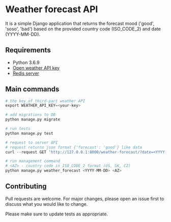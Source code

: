 # Weather forecast API

It is a simple Django application that returns the forecast mood ('good', 'soso', 'bad') based on the provided country code (ISO_CODE_2) and date (YYYY-MM-DD).



## Requirements
- Python 3.6.9
- [Open weather API key](https://www.weatherapi.com/)
- [Redis server](https://redis.io/)

## Main commands

```python
# the key of third-part weather API
export WEATHER_API_KEY=<your-key>
```
```python
# add migrations to DB
python manage.py migrate
```
```python
# run tests
python manage.py test
```
```python
# request to server API
# request returns json format {'forecast': 'good'} like data
curl --request GET 'http://127.0.0.1:8000/weather-forecast/?date=<YYYY-MM-DD>&country_code=<AZ>'
```
```python
# run management command
# <AZ> - country code in ISO_CODE_2 format (US, SK, CZ)
python manage.py weather_forecast <YYYY-MM-DD> <AZ>
```
## Contributing
Pull requests are welcome. For major changes, please open an issue first to discuss what you would like to change.

Please make sure to update tests as appropriate.